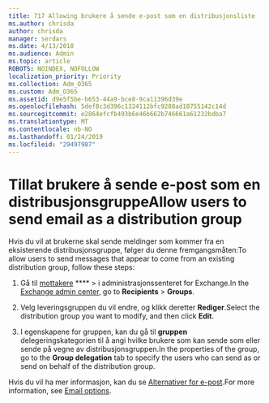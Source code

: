 ```yaml
---
title: 717 Allowing brukere å sende e-post som en distribusjonsliste
ms.author: chrisda
author: chrisda
manager: serdars
ms.date: 4/13/2018
ms.audience: Admin
ms.topic: article
ROBOTS: NOINDEX, NOFOLLOW
localization_priority: Priority
ms.collection: Adm_O365
ms.custom: Adm_O365
ms.assetid: d9e5f5be-b653-44a9-bce8-9ca11396d39e
ms.openlocfilehash: 5def8c3d396c1324112bfc9288ad18755142c14d
ms.sourcegitcommit: e2864efcfb493b6e46b662b746661a61232bdba7
ms.translationtype: MT
ms.contentlocale: nb-NO
ms.lasthandoff: 01/24/2019
ms.locfileid: "29497987"
---
```

# <a name="allow-users-to-send-email-as-a-distribution-group"></a><span data-ttu-id="2256d-102">Tillat brukere å sende e-post som en distribusjonsgruppe</span><span class="sxs-lookup"><span data-stu-id="2256d-102">Allow users to send email as a distribution group</span></span>

<span data-ttu-id="2256d-103">Hvis du vil at brukerne skal sende meldinger som kommer fra en eksisterende distribusjonsgruppe, følger du denne fremgangsmåten:</span><span class="sxs-lookup"><span data-stu-id="2256d-103">To allow users to send messages that appear to come from an existing distribution group, follow these steps:</span></span>
  
1. <span data-ttu-id="2256d-104">Gå til [mottakere](https://outlook.office365.com/ecp/) \*\*\*\* \> i administrasjonssenteret for Exchange.</span><span class="sxs-lookup"><span data-stu-id="2256d-104">In the [Exchange admin center](https://outlook.office365.com/ecp/), go to **Recipients** \> **Groups**.</span></span>
    
2. <span data-ttu-id="2256d-105">Velg leveringsgruppen du vil endre, og klikk deretter **Rediger**.</span><span class="sxs-lookup"><span data-stu-id="2256d-105">Select the distribution group you want to modify, and then click **Edit**.</span></span>
    
3. <span data-ttu-id="2256d-106">I egenskapene for gruppen, kan du gå til **gruppen** delegeringskategorien til å angi hvilke brukere som kan sende som eller sende på vegne av distribusjonsgruppen.</span><span class="sxs-lookup"><span data-stu-id="2256d-106">In the properties of the group, go to the **Group delegation** tab to specify the users who can send as or send on behalf of the distribution group.</span></span> 
    
<span data-ttu-id="2256d-107">Hvis du vil ha mer informasjon, kan du se [Alternativer for e-post](https://technet.microsoft.com/library/bb124513.aspx#groupdelegation).</span><span class="sxs-lookup"><span data-stu-id="2256d-107">For more information, see [Email options](https://technet.microsoft.com/library/bb124513.aspx#groupdelegation).</span></span>
  


